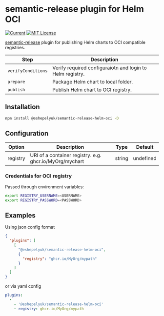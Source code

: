 
# semantic-release plugin for Helm OCI

[![Current](https://img.shields.io/github/v/tag/eshepelyuk/semantic-release-helm-oci?logo=github&sort=semver&style=for-the-badge&label=current)](https://github.com/eshepelyuk/semantic-release-helm-oci/releases/latest)
[![MIT License](https://img.shields.io/github/license/eshepelyuk/semantic-release-helm-oci?logo=mit&style=for-the-badge)](https://opensource.org/licenses/MIT)

[semantic-release](https://github.com/semantic-release/semantic-release) plugin
for publishing Helm charts to OCI compatible registries.

| Step               | Description                                                  |
|--------------------|--------------------------------------------------------------|
| `verifyConditions` | Verify required configuraiotn and login to Helm registry.    |
| `prepare`          | Package Helm chart to local folder.                          |
| `publish`          | Publish Helm chart to OCI registry.                          |

## Installation

```bash
npm install @eshepelyuk/semantic-release-helm-oci -D
```

## Configuration

| Option            | Description                                                       | Type      | Default   |
| ------------------|-------------------------------------------------------------------|-----------|-----------|
| registry          | URI of a container registry. e.g. ghcr.io/MyOrg/mychart           | string    | undefined |

### Credentials for OCI registry

Passed through environment variables:

```bash
export REGISTRY_USERNAME=<USERNAME>
export REGISTRY_PASSWORD=<PASSWORD>
```

## Examples

Using json config format

```json
{
  "plugins": [
    [
      "@eshepelyuk/semantic-release-helm-oci",
      {
        "registry": "ghcr.io/MyOrg/mypath"
      }
    ]
  ]
}
```

or via yaml config

```yaml
plugins:
  -
    - '@eshepelyuk/semantic-release-helm-oci'
    - registry: ghcr.io/MyOrg/mypath
```
